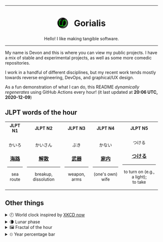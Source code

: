 ***

<h1 align="center">
<sub>
    <img src="readme/resources/avatar.png" height="36">
</sub>
&nbsp;
Gorialis
</h1>
<p align="center">
Hello! I like making tangible software.
</p>

***

My name is Devon and this is where you can view my public projects. I have a mix of stable and experimental projects, as well as some more comedic repositories.

I work in a handful of different disciplines, but my recent work tends mostly towards reverse engineering, DevOps, and graphical/UX design.

As a fun demonstration of what I can do, this README *dynamically regenerates* using GitHub Actions every hour! (it last updated at **20:06 UTC, 2020-12-09**)

<h2>JLPT words of the hour</h2>
<table>
    <tr>
        <th>JLPT N1</th>
        <th>JLPT N2</th>
        <th>JLPT N3</th>
        <th>JLPT N4</th>
        <th>JLPT N5</th>
    </tr>
    <tr>
        <td>
            <p align="center">かいろ</p>
            <h3 align="center"><b><a href="https://jisho.org/search/%E6%B5%B7%E8%B7%AF">海路</a></b></h3>
            <hr>
            <p align="center">sea route</p>
        </td>
        <td>
            <p align="center">かいさん</p>
            <h3 align="center"><b><a href="https://jisho.org/search/%E8%A7%A3%E6%95%A3">解散</a></b></h3>
            <hr>
            <p align="center">breakup,<wbr> dissolution</p>
        </td>
        <td>
            <p align="center">ぶき</p>
            <h3 align="center"><b><a href="https://jisho.org/search/%E6%AD%A6%E5%99%A8">武器</a></b></h3>
            <hr>
            <p align="center">weapon,<wbr> arms</p>
        </td>
        <td>
            <p align="center">かない</p>
            <h3 align="center"><b><a href="https://jisho.org/search/%E5%AE%B6%E5%86%85">家内</a></b></h3>
            <hr>
            <p align="center">(one's own) wife</p>
        </td>
        <td>
            <p align="center">つける</p>
            <h3 align="center"><b><a href="https://jisho.org/search/%E3%81%A4%E3%81%91%E3%82%8B">つける</a></b></h3>
            <hr>
            <p align="center">to turn on (e.g.,<wbr> a light);<br> to take</p>
        </td>
    </tr>
</table>

<h2>Other things</h2>
<details>
<summary>🕗  World clock inspired by <a href="https://xkcd.com/now">XKCD now</a></summary>

> <img src="generated/now.png" width="512">

</details>
<details>
<summary>🌘 Lunar phase</summary>

The moon is approximately 85.65% through its phase (Waning Crescent).

</details>
<details>
<summary>&#x1f5bc; Fractal of the hour</summary>

> <img src="generated/fractal.png" width="512">

</details>
<details>
<summary>&#x23f2; Year percentage bar</summary>
<pre><code>2020 [██████████████████▁▁] 93.94%</code></pre>
</details>
